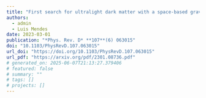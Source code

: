 ```yaml
---
title: "First search for ultralight dark matter with a space-based gravitational-wave antenna: LISA Pathfinder"
authors:
  - admin
  - Luis Mendes
date: 2023-03-01
publication: "*Phys. Rev. D* **107**(6) 063015"
doi: "10.1103/PhysRevD.107.063015"
url_doi: "https://doi.org/10.1103/PhysRevD.107.063015"
url_pdf: "https://arxiv.org/pdf/2301.08736.pdf"
# generated_on: 2025-06-07T21:13:27.379406
# featured: false
# summary: ""
# tags: []
# projects: []
---
```

